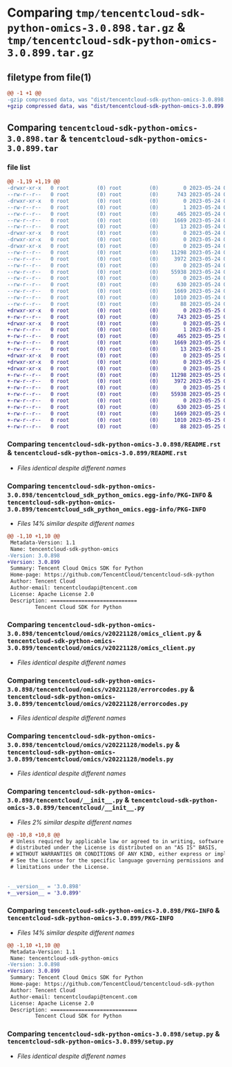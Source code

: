 # Comparing `tmp/tencentcloud-sdk-python-omics-3.0.898.tar.gz` & `tmp/tencentcloud-sdk-python-omics-3.0.899.tar.gz`

## filetype from file(1)

```diff
@@ -1 +1 @@
-gzip compressed data, was "dist/tencentcloud-sdk-python-omics-3.0.898.tar", last modified: Wed May 24 02:03:05 2023, max compression
+gzip compressed data, was "dist/tencentcloud-sdk-python-omics-3.0.899.tar", last modified: Thu May 25 00:32:58 2023, max compression
```

## Comparing `tencentcloud-sdk-python-omics-3.0.898.tar` & `tencentcloud-sdk-python-omics-3.0.899.tar`

### file list

```diff
@@ -1,19 +1,19 @@
-drwxr-xr-x   0 root         (0) root         (0)        0 2023-05-24 02:03:05.000000 tencentcloud-sdk-python-omics-3.0.898/
--rw-r--r--   0 root         (0) root         (0)      743 2023-05-24 02:03:05.000000 tencentcloud-sdk-python-omics-3.0.898/README.rst
-drwxr-xr-x   0 root         (0) root         (0)        0 2023-05-24 02:03:05.000000 tencentcloud-sdk-python-omics-3.0.898/tencentcloud_sdk_python_omics.egg-info/
--rw-r--r--   0 root         (0) root         (0)        1 2023-05-24 02:03:05.000000 tencentcloud-sdk-python-omics-3.0.898/tencentcloud_sdk_python_omics.egg-info/dependency_links.txt
--rw-r--r--   0 root         (0) root         (0)      465 2023-05-24 02:03:05.000000 tencentcloud-sdk-python-omics-3.0.898/tencentcloud_sdk_python_omics.egg-info/SOURCES.txt
--rw-r--r--   0 root         (0) root         (0)     1669 2023-05-24 02:03:05.000000 tencentcloud-sdk-python-omics-3.0.898/tencentcloud_sdk_python_omics.egg-info/PKG-INFO
--rw-r--r--   0 root         (0) root         (0)       13 2023-05-24 02:03:05.000000 tencentcloud-sdk-python-omics-3.0.898/tencentcloud_sdk_python_omics.egg-info/top_level.txt
-drwxr-xr-x   0 root         (0) root         (0)        0 2023-05-24 02:03:05.000000 tencentcloud-sdk-python-omics-3.0.898/tencentcloud/
-drwxr-xr-x   0 root         (0) root         (0)        0 2023-05-24 02:03:05.000000 tencentcloud-sdk-python-omics-3.0.898/tencentcloud/omics/
-drwxr-xr-x   0 root         (0) root         (0)        0 2023-05-24 02:03:05.000000 tencentcloud-sdk-python-omics-3.0.898/tencentcloud/omics/v20221128/
--rw-r--r--   0 root         (0) root         (0)    11298 2023-05-24 02:03:05.000000 tencentcloud-sdk-python-omics-3.0.898/tencentcloud/omics/v20221128/omics_client.py
--rw-r--r--   0 root         (0) root         (0)     3972 2023-05-24 02:03:05.000000 tencentcloud-sdk-python-omics-3.0.898/tencentcloud/omics/v20221128/errorcodes.py
--rw-r--r--   0 root         (0) root         (0)        0 2023-05-24 02:03:05.000000 tencentcloud-sdk-python-omics-3.0.898/tencentcloud/omics/v20221128/__init__.py
--rw-r--r--   0 root         (0) root         (0)    55938 2023-05-24 02:03:05.000000 tencentcloud-sdk-python-omics-3.0.898/tencentcloud/omics/v20221128/models.py
--rw-r--r--   0 root         (0) root         (0)        0 2023-05-24 02:03:05.000000 tencentcloud-sdk-python-omics-3.0.898/tencentcloud/omics/__init__.py
--rw-r--r--   0 root         (0) root         (0)      630 2023-05-24 02:03:05.000000 tencentcloud-sdk-python-omics-3.0.898/tencentcloud/__init__.py
--rw-r--r--   0 root         (0) root         (0)     1669 2023-05-24 02:03:05.000000 tencentcloud-sdk-python-omics-3.0.898/PKG-INFO
--rw-r--r--   0 root         (0) root         (0)     1010 2023-05-24 02:03:05.000000 tencentcloud-sdk-python-omics-3.0.898/setup.py
--rw-r--r--   0 root         (0) root         (0)       88 2023-05-24 02:03:05.000000 tencentcloud-sdk-python-omics-3.0.898/setup.cfg
+drwxr-xr-x   0 root         (0) root         (0)        0 2023-05-25 00:32:58.000000 tencentcloud-sdk-python-omics-3.0.899/
+-rw-r--r--   0 root         (0) root         (0)      743 2023-05-25 00:32:57.000000 tencentcloud-sdk-python-omics-3.0.899/README.rst
+drwxr-xr-x   0 root         (0) root         (0)        0 2023-05-25 00:32:58.000000 tencentcloud-sdk-python-omics-3.0.899/tencentcloud_sdk_python_omics.egg-info/
+-rw-r--r--   0 root         (0) root         (0)        1 2023-05-25 00:32:58.000000 tencentcloud-sdk-python-omics-3.0.899/tencentcloud_sdk_python_omics.egg-info/dependency_links.txt
+-rw-r--r--   0 root         (0) root         (0)      465 2023-05-25 00:32:58.000000 tencentcloud-sdk-python-omics-3.0.899/tencentcloud_sdk_python_omics.egg-info/SOURCES.txt
+-rw-r--r--   0 root         (0) root         (0)     1669 2023-05-25 00:32:58.000000 tencentcloud-sdk-python-omics-3.0.899/tencentcloud_sdk_python_omics.egg-info/PKG-INFO
+-rw-r--r--   0 root         (0) root         (0)       13 2023-05-25 00:32:58.000000 tencentcloud-sdk-python-omics-3.0.899/tencentcloud_sdk_python_omics.egg-info/top_level.txt
+drwxr-xr-x   0 root         (0) root         (0)        0 2023-05-25 00:32:58.000000 tencentcloud-sdk-python-omics-3.0.899/tencentcloud/
+drwxr-xr-x   0 root         (0) root         (0)        0 2023-05-25 00:32:58.000000 tencentcloud-sdk-python-omics-3.0.899/tencentcloud/omics/
+drwxr-xr-x   0 root         (0) root         (0)        0 2023-05-25 00:32:58.000000 tencentcloud-sdk-python-omics-3.0.899/tencentcloud/omics/v20221128/
+-rw-r--r--   0 root         (0) root         (0)    11298 2023-05-25 00:32:57.000000 tencentcloud-sdk-python-omics-3.0.899/tencentcloud/omics/v20221128/omics_client.py
+-rw-r--r--   0 root         (0) root         (0)     3972 2023-05-25 00:32:57.000000 tencentcloud-sdk-python-omics-3.0.899/tencentcloud/omics/v20221128/errorcodes.py
+-rw-r--r--   0 root         (0) root         (0)        0 2023-05-25 00:32:57.000000 tencentcloud-sdk-python-omics-3.0.899/tencentcloud/omics/v20221128/__init__.py
+-rw-r--r--   0 root         (0) root         (0)    55938 2023-05-25 00:32:57.000000 tencentcloud-sdk-python-omics-3.0.899/tencentcloud/omics/v20221128/models.py
+-rw-r--r--   0 root         (0) root         (0)        0 2023-05-25 00:32:57.000000 tencentcloud-sdk-python-omics-3.0.899/tencentcloud/omics/__init__.py
+-rw-r--r--   0 root         (0) root         (0)      630 2023-05-25 00:32:57.000000 tencentcloud-sdk-python-omics-3.0.899/tencentcloud/__init__.py
+-rw-r--r--   0 root         (0) root         (0)     1669 2023-05-25 00:32:58.000000 tencentcloud-sdk-python-omics-3.0.899/PKG-INFO
+-rw-r--r--   0 root         (0) root         (0)     1010 2023-05-25 00:32:57.000000 tencentcloud-sdk-python-omics-3.0.899/setup.py
+-rw-r--r--   0 root         (0) root         (0)       88 2023-05-25 00:32:58.000000 tencentcloud-sdk-python-omics-3.0.899/setup.cfg
```

### Comparing `tencentcloud-sdk-python-omics-3.0.898/README.rst` & `tencentcloud-sdk-python-omics-3.0.899/README.rst`

 * *Files identical despite different names*

### Comparing `tencentcloud-sdk-python-omics-3.0.898/tencentcloud_sdk_python_omics.egg-info/PKG-INFO` & `tencentcloud-sdk-python-omics-3.0.899/tencentcloud_sdk_python_omics.egg-info/PKG-INFO`

 * *Files 14% similar despite different names*

```diff
@@ -1,10 +1,10 @@
 Metadata-Version: 1.1
 Name: tencentcloud-sdk-python-omics
-Version: 3.0.898
+Version: 3.0.899
 Summary: Tencent Cloud Omics SDK for Python
 Home-page: https://github.com/TencentCloud/tencentcloud-sdk-python
 Author: Tencent Cloud
 Author-email: tencentcloudapi@tencent.com
 License: Apache License 2.0
 Description: ============================
         Tencent Cloud SDK for Python
```

### Comparing `tencentcloud-sdk-python-omics-3.0.898/tencentcloud/omics/v20221128/omics_client.py` & `tencentcloud-sdk-python-omics-3.0.899/tencentcloud/omics/v20221128/omics_client.py`

 * *Files identical despite different names*

### Comparing `tencentcloud-sdk-python-omics-3.0.898/tencentcloud/omics/v20221128/errorcodes.py` & `tencentcloud-sdk-python-omics-3.0.899/tencentcloud/omics/v20221128/errorcodes.py`

 * *Files identical despite different names*

### Comparing `tencentcloud-sdk-python-omics-3.0.898/tencentcloud/omics/v20221128/models.py` & `tencentcloud-sdk-python-omics-3.0.899/tencentcloud/omics/v20221128/models.py`

 * *Files identical despite different names*

### Comparing `tencentcloud-sdk-python-omics-3.0.898/tencentcloud/__init__.py` & `tencentcloud-sdk-python-omics-3.0.899/tencentcloud/__init__.py`

 * *Files 2% similar despite different names*

```diff
@@ -10,8 +10,8 @@
 # Unless required by applicable law or agreed to in writing, software
 # distributed under the License is distributed on an "AS IS" BASIS,
 # WITHOUT WARRANTIES OR CONDITIONS OF ANY KIND, either express or implied.
 # See the License for the specific language governing permissions and
 # limitations under the License.
 
 
-__version__ = '3.0.898'
+__version__ = '3.0.899'
```

### Comparing `tencentcloud-sdk-python-omics-3.0.898/PKG-INFO` & `tencentcloud-sdk-python-omics-3.0.899/PKG-INFO`

 * *Files 14% similar despite different names*

```diff
@@ -1,10 +1,10 @@
 Metadata-Version: 1.1
 Name: tencentcloud-sdk-python-omics
-Version: 3.0.898
+Version: 3.0.899
 Summary: Tencent Cloud Omics SDK for Python
 Home-page: https://github.com/TencentCloud/tencentcloud-sdk-python
 Author: Tencent Cloud
 Author-email: tencentcloudapi@tencent.com
 License: Apache License 2.0
 Description: ============================
         Tencent Cloud SDK for Python
```

### Comparing `tencentcloud-sdk-python-omics-3.0.898/setup.py` & `tencentcloud-sdk-python-omics-3.0.899/setup.py`

 * *Files identical despite different names*


